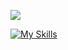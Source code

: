 ![](https://komarev.com/ghpvc/?username=jacobleon2117&color=blue&style=for-the-badge)

[![My Skills](https://skillicons.dev/icons?i=js,react,tailwindcss,firebase,supabase,typescript,html,css&perline=3)](https://skillicons.dev)
